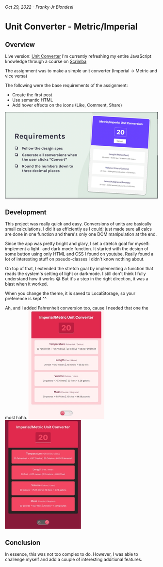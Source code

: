 *Oct 29, 2022 - Franky Jr Blondeel*


# Unit Converter - Metric/Imperial


## Overview

Live version: [Unit Converter](https://metconverter.netlify.app/)
I'm currently refreshing my entire JavaScript knowledge through a course on [Scrimba](https://scrimba.com/allcourses)

The assignment was to make a simple unit converter (Imperial -> Metric and vice versa)


The following were the base requirements of the assignment:
* Create the first post
* Use semantic HTML
* Add hover effects on the icons (Like, Comment, Share)
<p align="center">
<img src="https://github.com/MrFranksJr/MrFranksJr/blob/main/assets/unit-converter/requirements.png">
</p>


## Development

This project was really quick and easy. Conversions of units are basically small calculations.
I did it as efficiently as I could; just made sure all calcs are done in one function and there's only one DOM manipulation at the end.

Since the app was pretty bright and glary, I set a stretch goal for myself: implement a light- and dark-mode function.
It started with the design of some button using only HTML and CSS I found on youtube. Really found a lot of interesting stuff on pseudo-classes I didn't know nothing about.

On top of that, I extended the stretch goal by implementing a function that reads the system's setting of light or darkmode. I still don't think I fully understand how it works 😂 But it's a step in the right direction, it was a blast when it worked.

When you change the theme, it is saved to LocalStorage, so your preference is kept ^^

Ah, and I added Fahrenheit conversion too, cause I needed that one the most haha.
<img src="https://github.com/MrFranksJr/MrFranksJr/blob/main/assets/unit-converter/light-mode.jpg">
<img src="https://github.com/MrFranksJr/MrFranksJr/blob/main/assets/unit-converter/dark-mode.jpg">

## Conclusion

In essence, this was not too complex to do. However, I was able to challenge myself and add a couple of interesting additional features.